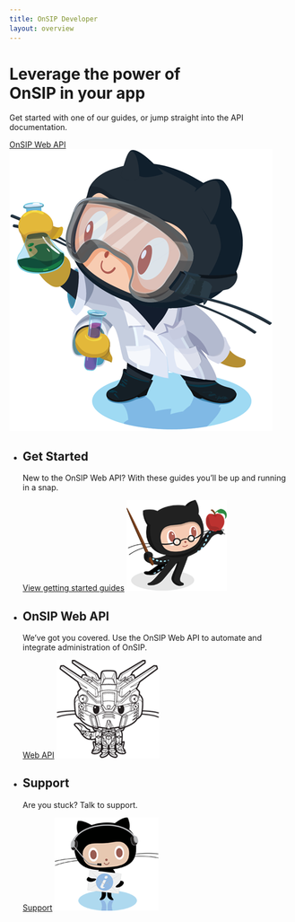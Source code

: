 ```yaml
---
title: OnSIP Developer
layout: overview
---
```


<div class="wrapper feature">
  <h1>Leverage the power of<br/> OnSIP in your app</h1>
  <p class="intro">Get started with one of our guides, or jump straight into the API documentation.</p>
  <a href="/WebAPI/" class="button">OnSIP Web API</a>
  <img src="/shared/images/labtocat.png" class="labtocat" />
</div>

<div class="full-width-divider">
  <ul class="wrapper highlights">
    <li>
      <h2>Get Started</h2>
      <p>New to the OnSIP Web API? With these guides you’ll be up and running in a snap.</p>
      <a href="/guides/" class="button-secondary">View getting started guides</a>
      <img class="octocat professorcat" src="/shared/images/professorcat.png" />
    </li>
    <li>
      <h2>OnSIP Web API</h2>
      <p>We’ve got you covered. Use the OnSIP Web API to automate and integrate administration of OnSIP.</p>
      <a href="/WebAPI/" class="button-secondary">Web API</a>
      <img class="octocat" src="/shared/images/gundamcat-small.png" />
    </li>
    <li>
      <h2>Support</h2>
      <p>Are you stuck? Talk to support.</p>
      <a href="https://groups.google.com/forum/#!forum/sip_js" class="button-secondary">Support</a>
      <img class="octocat" src="/shared/images/supportocat.png" />
    </li>
  </ul>
</div>
